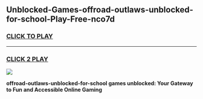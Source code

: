 
## Unblocked-Games-offroad-outlaws-unblocked-for-school-Play-Free-nco7d
<h3>
<a href="https://premium76.site?title=offroad-outlaws-unblocked-for-school&ref=23A">CLICK TO PLAY</a></h3>
<hr>

<h3>
<a href="https://premium76.site?title=offroad-outlaws-unblocked-for-school&ref=23A">CLICK 2 PLAY</a>
  
</h3>

<a href="https://premium76.site?title=offroad-outlaws-unblocked-for-school&ref=23A"><img src="https://clearcache.store/games.png"></a>


**offroad-outlaws-unblocked-for-school games unblocked: Your Gateway to Fun and Accessible Online Gaming**
